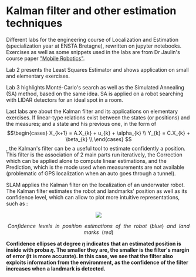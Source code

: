 # Kalman filter and other estimation techniques

Different labs for the engineering course of Localization and Estimation (specialization year at ENSTA Bretagne), rewritten on jupyter notebooks.
Exercises as well as some snippets used in the labs are from Dr Jaulin's course paper ["Mobile Robotics"](https://www.ensta-bretagne.fr/jaulin/ensi_isterobV2.pdf).

Lab 2 presents the Least Squares Estimator and shows application on small and elementary exercises.

Lab 3 highlights Monté-Carlo's search as well as the Simulated Annealing (SA) method, based on the same idea. SA is applied on a robot searching with LIDAR detectors for an ideal spot in a room.

Last labs are about the Kalman filter and its applications on elementary exercises. If linear-type relations exist between the states (or positions) and the measures; and a state and his previous one, in the form of 
$$\begin{cases}
        X_{k+1} = A.X_{k} + u_{k} + \alpha_{k} \\
        Y_{k} = C.X_{k} + \beta_{k} \\ 
  \end{cases}  $$ 
  , the Kalman's filter can be a useful tool to estimate confidently a position. This filter is the association of 2 main parts run iteratively, the Correction which can be applied alone to compute linear estimations, and the Prediction, which is the mode used when measurements are not available (problematic of GPS localization when an auto goes through a tunnel).

SLAM applies the Kalman filter on the localization of an underwater robot. The Kalman filter estimates the robot and landmarks' position as well as its confidence level, which can allow to plot more intuitive representations, such as :

<p align="center">
  <img src="https://user-images.githubusercontent.com/92320638/215238575-7df5ae81-b7f7-4beb-bf8a-218e730a6300.gif"/>
</p>

$$Confidence \ \ levels \ \ in \ \  position \ \  estimations \ \  of \ \  the \ \  robot \ \  (blue) \ \  and \ \ landmarks \ \  (red) $$

**Confidence ellipses at degree $\eta$ indicates that an estimated position is inside with proba $\eta$. The smaller they are, the smaller is the filter's margin of error (it is more accurate).
In this case, we see that the filter also exploits information from the environment, as the confidence of the filter increases when a landmark is detected.**
